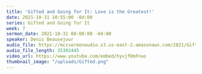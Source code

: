 ```yaml
---
title: 'Gifted and Going for It: Love is the Greatest!'
date: 2021-10-31 10:55:00 -04:00
series: Gifted and Going for It
week: 7
sermon_date: 2021-10-31 00:00:00 -04:00
speaker: Denis Beausejour
audio_file: https://mccsermonaudio.s3.us-east-2.amazonaws.com/2021/Gifted/Week+7+Gifted.mp3
audio_file_length: 35302445
video_url: https://www.youtube.com/embed/hyvjf0mFnuo
thumbnail_image: "/uploads/Gifted.png"
---
```


